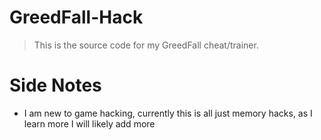 # GreedFall-Hack
> This is the source code for my GreedFall cheat/trainer.



# Side Notes
- I am new to game hacking, currently this is all just memory hacks, as I learn more I will likely add more
